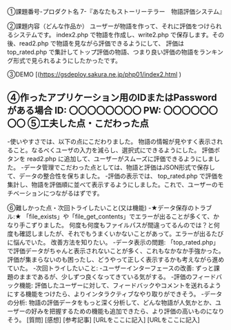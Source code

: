 ①課題番号-プロダクト名
7-『あなたもストーリーテラー　物語評価システム』

②課題内容（どんな作品か）
ユーザーが物語を作って、それに評価をつけられるシステムです。
index2.php で物語を作成し、write2.php で保存します。その後、read2.php で物語を見ながら評価できるようにして、
評価は top_rated.php で集計してトップ評価の物語、つまり良い評価の物語をランキング形式で見られるようにしたかったです。

③DEMO
[(https://gsdeploy.sakura.ne.jp/php01/index2.html
)

④作ったアプリケーション用のIDまたはPasswordがある場合
ID: 〇〇〇〇〇〇〇〇
PW: 〇〇〇〇〇〇〇〇
⑤工夫した点・こだわった点
-
-使いやすさでは、以下の点にこだわりました。
物語の情報が見やすく表示されること。なるべくユーザの入力を減らし、選択式にできるようにした。
評価ボタンを read2.php に追加して、ユーザーがスムーズに評価できるようにしました。
-データ管理でこだわった点としては、物語と評価はJSON形式で保存して、データの整合性を保ちました。
-評価の表示では、
top_rated.php で評価を集計し、物語を評価順に並べて表示するようにしました。これで、ユーザーのモチベーションにつながるはずです。

⑥難しかった点・次回トライしたいこと(又は機能)
-★データ保存のトラブル:★
「file_exists」や「file_get_contents」でエラーが出ることが多くて、かなり手こずりました。
何度も何度もファイルパスが間違ってるんのでは？と何度も確認しましたが、それでもうまくいかないことがあって。エラーが出るたびに悩んでいた。
改善方法を知りたい。
-データ表示の問題:
「top_rated.php」で評価データがちゃんと表示されないことが多く、これもなかなか手強かった。
評価が集まらないのも困ったし、どうやって正しく表示するかも考えながら進めていた。
-次回トライしたいこと:
-ユーザーインターフェースの改善: ずっと課題のままであるが、少しずつ良くなってきている気がする。
-評価のフィードバック機能: 評価したユーザーに対して、フィードバックやコメントを送れるようにする機能をつけたら、よりインタラクティブなやり取りができそう。
-データの分析: 物語の評価データをもっと深く分析して、どんな物語が人気かとか、ユーザーの好みを把握するための機能も追加できたら、より評価の高いものになりそう。
[質問]
[感想]
[参考記事]
[URLをここに記入]
[URLをここに記入]
